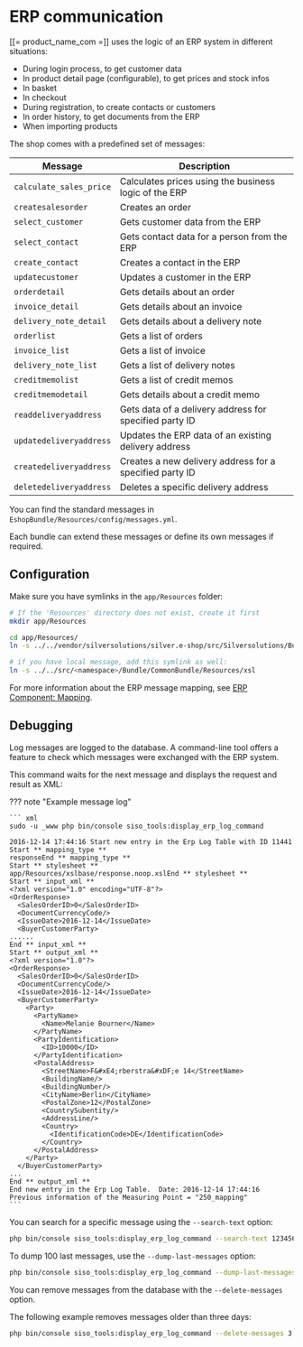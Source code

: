 # ERP communication

[[= product_name_com =]] uses the logic of an ERP system in different situations:

- During login process, to get customer data 
- In product detail page (configurable), to get prices and stock infos
- In basket 
- In checkout
- During registration, to create contacts or customers
- In order history, to get documents from the ERP
- When importing products

The shop comes with a predefined set of messages:

|Message|Description|
|--- |--- |
|`calculate_sales_price`|Calculates prices using the business logic of the ERP|
|`createsalesorder`|Creates an order|
|`select_customer`|Gets customer data from the ERP|
|`select_contact`|Gets contact data for a person from the ERP|
|`create_contact`|Creates a contact in the ERP|
|`updatecustomer`|Updates a customer in the ERP|
|`orderdetail`|Gets details about an order|
|`invoice_detail`|Gets details about an invoice|
|`delivery_note_detail`|Gets details about a delivery note|
|`orderlist`|Gets a list of orders|
|`invoice_list`|Gets a list of invoice|
|`delivery_note_list`|Gets a list of delivery notes|
|`creditmemolist`|Gets a list of credit memos|
|`creditmemodetail`|Gets details about a credit memo|
|`readdeliveryaddress`|Gets data of a delivery address for specified party ID|
|`updatedeliveryaddress`|Updates the ERP data of an existing delivery address|
|`createdeliveryaddress`|Creates a new delivery address for a specified party ID|
|`deletedeliveryaddress`|Deletes a specific delivery address|

You can find the standard messages in `EshopBundle/Resources/config/messages.yml`.

Each bundle can extend these messages or define its own messages if required.

## Configuration

Make sure you have symlinks in the `app/Resources` folder:

``` bash
# If the 'Resources' directory does not exist, create it first
mkdir app/Resources

cd app/Resources/
ln -s ../../vendor/silversolutions/silver.e-shop/src/Silversolutions/Bundle/EshopBundle/Resources/xslbase

# if you have local message, add this symlink as well:
ln -s ../../src/<namespace>/Bundle/CommonBundle/Resources/xsl
```

For more information about the ERP message mapping, see [ERP Component: Mapping](erp_components/erp_component_mapping.md).

## Debugging

Log messages are logged to the database. A command-line tool offers a feature to check which messages were exchanged with the ERP system.

This command waits for the next message and displays the request and result as XML:

??? note "Example message log"

    ``` xml
    sudo -u _www php bin/console siso_tools:display_erp_log_command
     
    2016-12-14 17:44:16 Start new entry in the Erp Log Table with ID 11441
    Start ** mapping_type **
    responseEnd ** mapping_type **
    Start ** stylesheet **
    app/Resources/xslbase/response.noop.xslEnd ** stylesheet **
    Start ** input_xml **
    <?xml version="1.0" encoding="UTF-8"?>
    <OrderResponse>
      <SalesOrderID>0</SalesOrderID>
      <DocumentCurrencyCode/>
      <IssueDate>2016-12-14</IssueDate>
      <BuyerCustomerParty>
    ......
    End ** input_xml **
    Start ** output_xml **
    <?xml version="1.0"?>
    <OrderResponse>
      <SalesOrderID>0</SalesOrderID>
      <DocumentCurrencyCode/>
      <IssueDate>2016-12-14</IssueDate>
      <BuyerCustomerParty>
        <Party>
          <PartyName>
            <Name>Melanie Bourner</Name>
          </PartyName>
          <PartyIdentification>
            <ID>10000</ID>
          </PartyIdentification>
          <PostalAddress>
            <StreetName>F&#xE4;rberstra&#xDF;e 14</StreetName>
            <BuildingName/>
            <BuildingNumber/>
            <CityName>Berlin</CityName>
            <PostalZone>12</PostalZone>
            <CountrySubentity/>
            <AddressLine/>
            <Country>
              <IdentificationCode>DE</IdentificationCode>
            </Country>
          </PostalAddress>
        </Party>
      </BuyerCustomerParty>
    ...
    End ** output_xml **
    End new entry in the Erp Log Table.  Date: 2016-12-14 17:44:16
    Previous information of the Measuring Point = "250_mapping"
    ```

You can search for a specific message using the `--search-text` option:

``` bash
php bin/console siso_tools:display_erp_log_command --search-text 123456788
```

To dump 100 last messages, use the `--dump-last-messages` option:

``` bash
php bin/console siso_tools:display_erp_log_command --dump-last-messages 20 > /tmp/erp_messaages.txt
```

You can remove messages from the database with the `--delete-messages` option.

The following example removes messages older than three days:

``` bash
php bin/console siso_tools:display_erp_log_command --delete-messages 3
```
